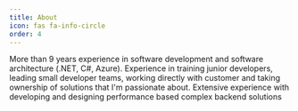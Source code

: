 ```yaml
---
title: About
icon: fas fa-info-circle
order: 4
---
```


More than 9 years experience in software development and software architecture (.NET, C#, Azure). 
Experience in training junior developers, leading small developer teams, working directly with customer and taking ownership of solutions that I'm passionate about.
Extensive experience with developing and designing performance based complex backend solutions
